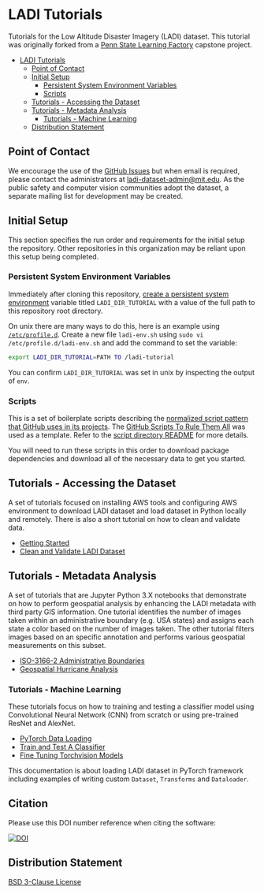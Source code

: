 # LADI Tutorials

Tutorials for the Low Altitude Disaster Imagery (LADI) dataset. This tutorial was originally forked from a [Penn State Learning Factory](https://www.lf.psu.edu/) capstone project.

- [LADI Tutorials](#ladi-tutorials)
  - [Point of Contact](#point-of-contact)
  - [Initial Setup](#initial-setup)
    - [Persistent System Environment Variables](#persistent-system-environment-variables)
    - [Scripts](#scripts)
  - [Tutorials - Accessing the Dataset](#tutorials---accessing-the-dataset)
  - [Tutorials - Metadata Analysis](#tutorials---metadata-analysis)
    - [Tutorials - Machine Learning](#tutorials---machine-learning)
  - [Distribution Statement](#distribution-statement)

## Point of Contact

We encourage the use of the [GitHub Issues](https://guides.github.com/features/issues/) but when email is required, please contact the administrators at [ladi-dataset-admin@mit.edu](mailto:ladi-dataset-admin@mit.edu). As the public safety and computer vision communities adopt the dataset, a separate mailing list for development may be created.

## Initial Setup

This section specifies the run order and requirements for the initial setup the repository. Other repositories in this organization may be reliant upon this setup being completed.

### Persistent System Environment Variables

Immediately after cloning this repository, [create a persistent system environment](https://superuser.com/q/284342/44051) variable titled `LADI_DIR_TUTORIAL` with a value of the full path to this repository root directory.

On unix there are many ways to do this, here is an example using [`/etc/profile.d`](https://unix.stackexchange.com/a/117473). Create a new file `ladi-env.sh` using `sudo vi /etc/profile.d/ladi-env.sh` and add the command to set the variable:

```bash
export LADI_DIR_TUTORIAL=PATH TO /ladi-tutorial
```

You can confirm `LADI_DIR_TUTORIAL` was set in unix by inspecting the output of `env`.

### Scripts

This is a set of boilerplate scripts describing the [normalized script pattern that GitHub uses in its projects](https://github.blog/2015-06-30-scripts-to-rule-them-all/). The [GitHub Scripts To Rule Them All](https://github.com/github/scripts-to-rule-them-all) was used as a template. Refer to the [script directory README](./script/README.md) for more details.

You will need to run these scripts in this order to download package dependencies and download all of the necessary data to get you started.

## Tutorials - Accessing the Dataset

A set of tutorials focused on installing AWS tools and configuring AWS environment to download LADI dataset and load dataset in Python locally and remotely. There is also a short tutorial on how to clean and validate data.

- [Getting Started](./tutorials/Get_Started.md)
- [Clean and Validate LADI Dataset](./tutorials/Clean_Validate.md)

## Tutorials - Metadata Analysis

A set of tutorials that are Jupyter Python 3.X notebooks that demonstrate on how to perform geospatial analysis by enhancing the LADI metadata with third party GIS information. One tutorial identifies the number of images taken within an administrative boundary (e.g. USA states) and assigns each state a color based on the number of images taken. The other tutorial filters images based on an specific annotation and performs various geospatial measurements on this subset.

- [ISO-3166-2 Administrative Boundaries](./tutorials/Geospatial-Hurricane-Analysis.ipynb)
- [Geospatial Hurricane Analysis](./tutorials/Geospatial-Hurricane-Analysis.ipynb)

### Tutorials - Machine Learning

These tutorials focus on how to training and testing a classifier model using Convolutional Neural Network (CNN) from scratch or using pre-trained ResNet and AlexNet.

- [PyTorch Data Loading](./tutorials/Pytorch_Data_Load.md)
- [Train and Test A Classifier](./tutorials/Train_Test_Classifier.md)
- [Fine Tuning Torchvision Models](./tutorials/Fine_Tune_Torchvision_Models.md)

This documentation is about loading LADI dataset in PyTorch framework including examples of writing custom `Dataset`, `Transforms` and `Dataloader`.

## Citation

Please use this DOI number reference when citing the software:

[![DOI](https://zenodo.org/badge/263348174.svg)](https://zenodo.org/badge/latestdoi/263348174)

## Distribution Statement

[BSD 3-Clause License](LICENSE)
